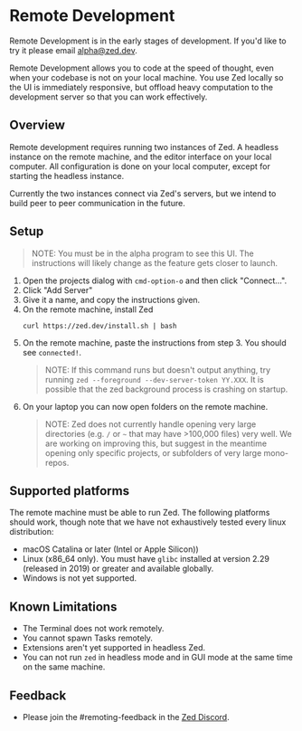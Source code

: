 # Remote Development

Remote Development is in the early stages of development. If you'd like to try it please email [alpha@zed.dev](mailto:alpha@zed.dev).

Remote Development allows you to code at the speed of thought, even when your codebase is not on your local machine. You use Zed locally so the UI is immediately responsive, but offload heavy computation to the development server so that you can work effectively.

## Overview

Remote development requires running two instances of Zed. A headless instance on the remote machine, and the editor interface on your local computer. All configuration is done on your local computer, except for starting the headless instance.

Currently the two instances connect via Zed's servers, but we intend to build peer to peer communication in the future.

## Setup

> NOTE: You must be in the alpha program to see this UI. The instructions will likely change as the feature gets closer to launch.

1. Open the projects dialog with `cmd-option-o` and then click "Connect…".
2. Click "Add Server"
3. Give it a name, and copy the instructions given.
4. On the remote machine, install Zed
   ```
   curl https://zed.dev/install.sh | bash
   ```
5. On the remote machine, paste the instructions from step 3. You should see `connected!`.
   > NOTE: If this command runs but doesn't output anything, try running `zed --foreground --dev-server-token YY.XXX`. It is possible that the zed background process is crashing on startup.
6. On your laptop you can now open folders on the remote machine.
   > NOTE: Zed does not currently handle opening very large directories (e.g. `/` or `~` that may have >100,000 files) very well. We are working on improving this, but suggest in the meantime opening only specific projects, or subfolders of very large mono-repos.

## Supported platforms

The remote machine must be able to run Zed. The following platforms should work, though note that we have not exhaustively tested every linux distribution:

* macOS Catalina or later (Intel or Apple Silicon))
* Linux (x86_64 only). You must have `glibc` installed at version 2.29 (released in 2019) or greater and available globally.
* Windows is not yet supported.

## Known Limitations

- The Terminal does not work remotely.
- You cannot spawn Tasks remotely.
- Extensions aren't yet supported in headless Zed.
- You can not run `zed` in headless mode and in GUI mode at the same time on the same machine.

## Feedback

- Please join the #remoting-feedback in the [Zed Discord](https://discord.gg/qSDQ8VWc7k).
